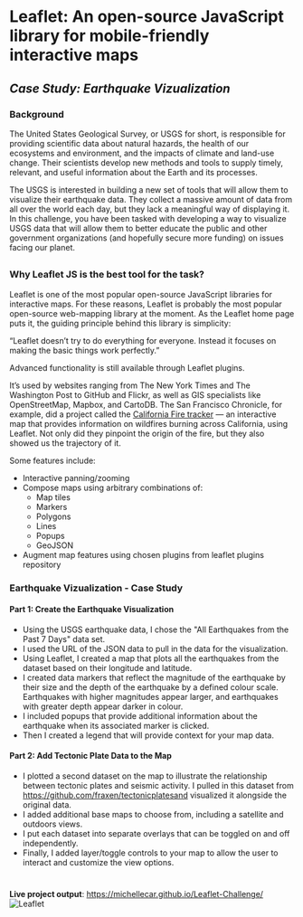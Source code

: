 # Leaflet: An open-source JavaScript library for mobile-friendly interactive maps
## _Case Study: Earthquake Vizualization_

### Background
The United States Geological Survey, or USGS for short, is responsible for providing scientific data about natural hazards, the health of our ecosystems and environment, and the impacts of climate and land-use change. Their scientists develop new methods and tools to supply timely, relevant, and useful information about the Earth and its processes.

The USGS is interested in building a new set of tools that will allow them to visualize their earthquake data. They collect a massive amount of data from all over the world each day, but they lack a meaningful way of displaying it. In this challenge, you have been tasked with developing a way to visualize USGS data that will allow them to better educate the public and other government organizations (and hopefully secure more funding) on issues facing our planet.
##

### Why Leaflet JS is the best tool for the task?
Leaflet is one of the most popular open-source JavaScript libraries for interactive maps. For these reasons, Leaflet is probably the most popular open-source web-mapping library at the moment. As the Leaflet home page puts it, the guiding principle behind this library is simplicity:

“Leaflet doesn’t try to do everything for everyone. Instead it focuses on making the basic things work perfectly.”

Advanced functionality is still available through Leaflet plugins. 

It’s used by websites ranging from The New York Times and The Washington Post to GitHub and Flickr, as well as GIS specialists like OpenStreetMap, Mapbox, and CartoDB. The San Francisco Chronicle, for example, did a project called the [California Fire tracker](https://www.sfchronicle.com/projects/california-fire-map/) — an interactive map that provides information on wildfires burning across California, using Leaflet. Not only did they pinpoint the origin of the fire, but they also showed us the trajectory of it.

Some features include:
* Interactive panning/zooming
* Compose maps using arbitrary combinations of:
    * Map tiles
    * Markers
    * Polygons
    * Lines
    * Popups
    * GeoJSON
* Augment map features using chosen plugins from leaflet plugins repository

### Earthquake Vizualization - Case Study

#### Part 1: Create the Earthquake Visualization
* Using the USGS earthquake data, I chose the "All Earthquakes from the Past 7 Days" data set. 
* I used the URL of the JSON data to pull in the data for the visualization. 
* Using Leaflet, I created a map that plots all the earthquakes from the dataset based on their longitude and latitude.
* I created data markers that reflect the magnitude of the earthquake by their size and the depth of the earthquake by a defined colour scale. Earthquakes with higher magnitudes appear larger, and earthquakes with greater depth appear darker in colour.
* I included popups that provide additional information about the earthquake when its associated marker is clicked.
* Then I created a legend that will provide context for your map data.


#### Part 2: Add Tectonic Plate Data to the Map
* I plotted a second dataset on the map to illustrate the relationship between tectonic plates and seismic activity. I pulled in this dataset from https://github.com/fraxen/tectonicplatesand visualized it alongside the original data.
* I added additional base maps to choose from, including a satellite and outdoors views.
* I put each dataset into separate overlays that can be toggled on and off independently.
* Finally, I added layer/toggle controls to your map to allow the user to interact and customize the view options.

#
**Live project output**: https://michellecar.github.io/Leaflet-Challenge/
![Leaflet](https://user-images.githubusercontent.com/115101031/218343163-57319301-0ceb-41f0-b118-a75cff827a73.gif)
